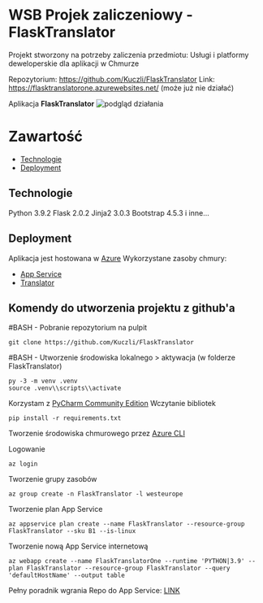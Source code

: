 ﻿# WSB Projek zaliczeniowy - FlaskTranslator

Projekt stworzony na potrzeby zaliczenia przedmiotu: 
Usługi i platformy deweloperskie dla aplikacji w Chmurze

Repozytorium:  https://github.com/Kuczli/FlaskTranslator
Link: https://flasktranslatorone.azurewebsites.net/ (może już nie działać)

Aplikacja **FlaskTranslator**
![podgląd działania](https://i.imgur.com/uTXcEmt.gif) 

# Zawartość
* [Technologie](#Technologie)
* [Deployment](#Deployment)

## Technologie
Python 3.9.2
Flask    2.0.2
Jinja2   3.0.3
Bootstrap 4.5.3
i inne...

## Deployment
Aplikacja jest hostowana w [Azure](https://portal.azure.com/)
Wykorzystane zasoby chmury:

 - [App Service](https://docs.microsoft.com/pl-pl/azure/app-service/)
 - [Translator](https://docs.microsoft.com/pl-pl/azure/cognitive-services/translator/) 
 

## Komendy do utworzenia projektu z github'a

#BASH - Pobranie repozytorium na pulpit
   

    git clone https://github.com/Kuczli/FlaskTranslator
#BASH - Utworzenie środowiska lokalnego > aktywacja (w folderze FlaskTranslator)

    py -3 -m venv .venv
    source .venv\\scripts\\activate

Korzystam z [PyCharm Community Edition](https://www.jetbrains.com/pycharm/)
Wczytanie bibliotek

    pip install -r requirements.txt

Tworzenie środowiska chmurowego przez [Azure CLI](https://docs.microsoft.com/pl-pl/cli/azure/)

Logowanie

    az login
Tworzenie grupy zasobów

    az group create -n FlaskTranslator -l westeurope
Tworzenie plan App Service

    az appservice plan create --name FlaskTranslator --resource-group FlaskTranslator --sku B1 --is-linux
  Tworzenie nową App Service internetową
  

    az webapp create --name FlaskTranslatorOne --runtime 'PYTHON|3.9' --plan FlaskTranslator --resource-group FlaskTranslator --query 'defaultHostName' --output table

Pełny poradnik wgrania Repo do App Service: [LINK](https://docs.microsoft.com/pl-pl/azure/app-service/quickstart-python?tabs=flask,windows,azure-cli,terminal-bash,local-git-deploy,deploy-instructions-azportal,deploy-instructions-zip-azcli)


